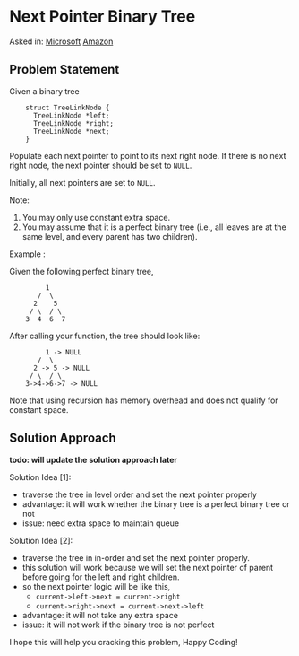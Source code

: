 # Next Pointer Binary Tree

Asked in: [Microsoft](#) [Amazon](#)

## Problem Statement
Given a binary tree
```
    struct TreeLinkNode {
      TreeLinkNode *left;
      TreeLinkNode *right;
      TreeLinkNode *next;
    }
```

Populate each next pointer to point to its next right node. If there is no next right node, the next pointer should be set to `NULL`.

Initially, all next pointers are set to `NULL`.

Note:
1. You may only use constant extra space.
2. You may assume that it is a perfect binary tree (i.e., all leaves are at the same level, and every parent has two children).

Example :

Given the following perfect binary tree,
```
         1
       /  \
      2    5
     / \  / \
    3  4  6  7
```
After calling your function, the tree should look like:
```
         1 -> NULL
       /  \
      2 -> 5 -> NULL
     / \  / \
    3->4->6->7 -> NULL
```

Note that using recursion has memory overhead and does not qualify for constant space.

## Solution Approach
**todo: will update the solution approach later**

Solution Idea [1]:
- traverse the tree in level order and set the next pointer properly
- advantage: it will work whether the binary tree is a perfect binary tree or not
- issue: need extra space to maintain queue
    
Solution Idea [2]:
- traverse the tree in in-order and set the next pointer properly.
- this solution will work because we will set the next pointer of parent before going for the left and right children.
- so the next pointer logic will be like this,
    - `current->left->next = current->right`
    - `current->right->next = current->next->left`
- advantage: it will not take any extra space
- issue: it will not work if the binary tree is not perfect

I hope this will help you cracking this problem, Happy Coding!
